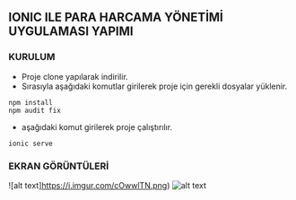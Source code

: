 ## IONIC ILE PARA HARCAMA YÖNETİMİ UYGULAMASI YAPIMI

### KURULUM
* Proje clone yapılarak indirilir.
* Sırasıyla aşağıdaki komutlar girilerek proje için gerekli dosyalar yüklenir.
```
npm install
npm audit fix
```
* aşağıdaki komut girilerek proje çalıştırılır.
```
ionic serve
```

### EKRAN GÖRÜNTÜLERİ

![alt text]https://i.imgur.com/cOwwlTN.png)
![alt text](https://i.imgur.com/Q2yZxoV.png)



